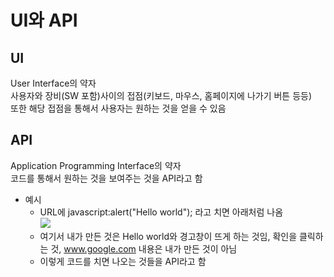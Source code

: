 # UI와 API
## UI
User Interface의 약자   
사용자와 장비(SW 포함)사이의 접점(키보드, 마우스, 홈페이지에 나가기 버튼 등등)   
또한 해당 접점을 통해서 사용자는 원하는 것을 얻을 수 있음   
   
## API
Application Programming Interface의 약자   
코드를 통해서 원하는 것을 보여주는 것을 API라고 함   
- 예시
  - URL에 javascript:alert("Hello world"); 라고 치면 아래처럼 나옴   
  <img src="https://user-images.githubusercontent.com/74887218/209940834-b866ce98-6a5c-445e-b3b5-9b01dd471b2e.png"><br>
  - 여기서 내가 만든 것은 Hello world와 경고창이 뜨게 하는 것임, 확인을 클릭하는 것, www.google.com 내용은 내가 만든 것이 아님
  - 이렇게 코드를 치면 나오는 것들을 API라고 함
  
